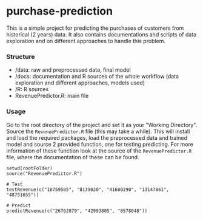 # purchase-prediction

This is a simple project for predicting the purchases of customers from historical (2 years) data. It also contains documentations and scripts of data exploration and on different approaches to handle this problem.

### Structure
 - /data: raw and preprocessed data, final model
 - /docs: documentation and R sources of the whole workflow (data exploration and different approaches, models used)
 - /R: R sources
 - RevenuePredictor.R: main file

### Usage
Go to the root directory of the project and set it as your "Working Directory". Source the `RevenuePredictor.R` file (this may take a while). This will install and load the required packages, load the preprocessed data and trained model and source 2 provided function, one for testing predicting.
For more information of these function look at the source of the `RevenuePredictor.R` file, where the documentation of these can be found.

    setwd(rootFolder)
    source("RevenuePredictor.R")
    
    # Test
    testRevenue(c("18759585", "8139020", "41680290", "13147861", "48751655"))
    
    # Predict
    predictRevenue(c("26762879", "42993805", "8578048"))
